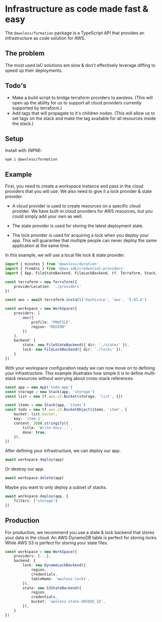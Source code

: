 
# Infrastructure as code made fast & easy

The `@awsless/formation` package is a TypeScript API that provides an infrastructure as code solution for AWS.

## The problem

The most used IaC solutions are slow & don't effectively leverage diffing to speed up their deployments.

## Todo's
- Make a build script to bridge terraform providers to awsless. (This will open up the ability for us to support all cloud providers currently supported by terraform.)
- Add tags that will propagate to it's children nodes. (This will allow us to set tags on the stack and make the tag available for all resources inside the stack.)

## Setup

Install with (NPM):

```
npm i @awsless/formation
```

## Example

First, you need to create a workspace instance and pass in the cloud providers that you will use.
We also need to give it a lock provider & state provider.

- A cloud provider is used to create resources on a specific cloud provider. We have built-in cloud providers for AWS resources, but you could simply add your own as well.

- The state provider is used for storing the latest deployment state.

- The lock provider is used for acquiring a lock when you deploy your app. This will guarantee that multiple people can never deploy the same application at the same time.

In this example, we will use a local file lock & state provider.

```ts
import { minutes } from '@awsless/duration'
import { fromIni } from '@aws-sdk/credential-providers'
import { App, FileStateBackend, FileLockBackend, tf, Terraform, Stack, WorkSpace } from '../src'

const terraform = new Terraform({
	providerLocation: './providers'
})

const aws = await terraform.install('hashicorp', 'aws', '5.93.0')

const workspace = new WorkSpace({
	providers: [
		aws({
			profile: "PROFILE",
			region: "REGION"
		})
	],
	backend: {
		state: new FileStateBackend({ dir: './states' }),
		lock: new FileLockBackend({ dir: './locks' }),
	}
})
```

With your workspace configuration ready we can now move on to defining your infrastructure.
This example illustrates how simple it is to define multi-stack resources without worrying about cross-stack references.

```ts
const app = new App('todo-app')
const storage = new Stack(app, 'storage')
const list = new tf.aws.s3.Bucket(storage, 'list', {})

const items = new Stack(app, 'items')
const todo = new tf.aws.s3.BucketObject(items, 'item', {
	bucket: list.bucket,
	key: 'item-1',
	content: JSON.stringify({
		title: 'Write docs...',
		done: true,
	}),
})
```

After defining your infrastructure, we can deploy our app.
```ts
await workspace.deploy(app)
```

Or destroy our app.
```ts
await workspace.delete(app)
```

Maybe you want to only deploy a subset of stacks.
```ts
await workspace.deploy(app, {
	filters: ["storage"]
})
```

## Production

For production, we recommend you use a state & lock backend that stores your data in the cloud.
An AWS DynamoDB table is perfect for storing locks.
While AWS S3 is perfect for storing your state files.

```ts
const workspace = new WorkSpace({
	providers: [...],
	backend: {
		lock: new DynamoLockBackend({
  			region,
  			credentials,
  			tableName: 'awsless-locks',
  		}),
		state: new S3StateBackend({
			region,
			credentials,
			bucket: 'awsless-state-UNIQUE_ID',
		}),
	}
})
```
